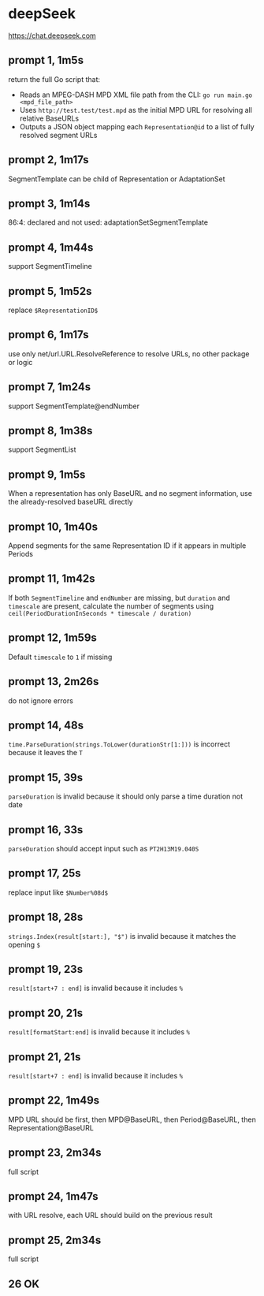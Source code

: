 # deepSeek

https://chat.deepseek.com

## prompt 1, 1m5s

return the full Go script that:
- Reads an MPEG-DASH MPD XML file path from the CLI: `go run main.go <mpd_file_path>`
- Uses `http://test.test/test.mpd` as the initial MPD URL for resolving all relative BaseURLs
- Outputs a JSON object mapping each `Representation@id` to a list of fully resolved segment URLs

## prompt 2, 1m17s

SegmentTemplate can be child of Representation or AdaptationSet

## prompt 3, 1m14s

86:4: declared and not used: adaptationSetSegmentTemplate

## prompt 4, 1m44s

support SegmentTimeline

## prompt 5, 1m52s

replace `$RepresentationID$`

## prompt 6, 1m17s

use only net/url.URL.ResolveReference to resolve URLs, no other package or logic

## prompt 7, 1m24s

support SegmentTemplate@endNumber

## prompt 8, 1m38s

support SegmentList

## prompt 9, 1m5s

When a representation has only BaseURL and no segment information, use the
already-resolved baseURL directly

## prompt 10, 1m40s

Append segments for the same Representation ID if it appears in multiple
Periods

## prompt 11, 1m42s

If both `SegmentTimeline` and `endNumber` are missing, but `duration` and
`timescale` are present, calculate the number of segments using
`ceil(PeriodDurationInSeconds * timescale / duration)`

## prompt 12, 1m59s

Default `timescale` to `1` if missing

## prompt 13, 2m26s

do not ignore errors

## prompt 14, 48s

`time.ParseDuration(strings.ToLower(durationStr[1:]))` is incorrect because it
leaves the `T`

## prompt 15, 39s

`parseDuration` is invalid because it should only parse a time duration not date

## prompt 16, 33s

`parseDuration` should accept input such as `PT2H13M19.040S`

## prompt 17, 25s

replace input like `$Number%08d$`

## prompt 18, 28s

`strings.Index(result[start:], "$")` is invalid because it matches the opening
`$`

## prompt 19, 23s

`result[start+7 : end]` is invalid because it includes `%`

## prompt 20, 21s

`result[formatStart:end]` is invalid because it includes `%`

## prompt 21, 21s

`result[start+7 : end]` is invalid because it includes `%`

## prompt 22, 1m49s

MPD URL should be first, then MPD@BaseURL, then Period@BaseURL, then
Representation@BaseURL

## prompt 23, 2m34s

full script

## prompt 24, 1m47s

with URL resolve, each URL should build on the previous result

## prompt 25, 2m34s

full script

## 26 OK

